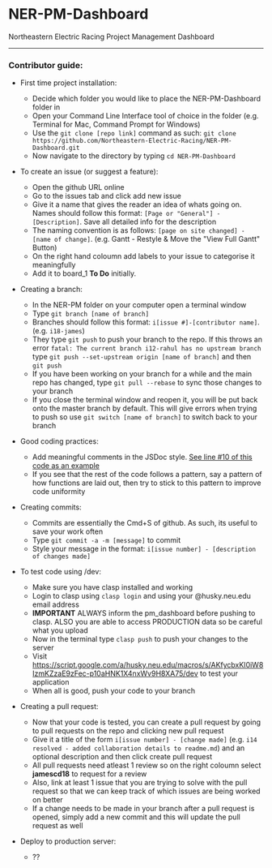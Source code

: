 # NER-PM-Dashboard

Northeastern Electric Racing Project Management Dashboard

---
### Contributor guide:
- First time project installation:
	- Decide which folder you would like to place the NER-PM-Dashboard folder in
	- Open your Command Line Interface tool of choice in the folder (e.g. Terminal for Mac, Command Prompt for Windows)
	- Use the `git clone [repo link]` command as such: `git clone https://github.com/Northeastern-Electric-Racing/NER-PM-Dashboard.git`
	- Now navigate to the directory by typing `cd NER-PM-Dashboard`

- To create an issue (or suggest a feature):
	- Open the github URL online
	- Go to the issues tab and click add new issue
	- Give it a name that gives the reader an idea of whats going on. Names should follow this format: `[Page or "General"] - [Description]`. Save all detailed info for the description
	- The naming convention is as follows: `[page on site changed] - [name of change]`. (e.g. Gantt - Restyle & Move the "View Full Gantt" Button)
	- On the right hand coloumn add labels to your issue to categorise it meaningfully
	- Add it to board_1 **To Do** initially.

- Creating a branch:
	- In the NER-PM folder on your computer open a terminal window
	- Type `git branch [name of branch]`
	- Branches should follow this format: `i[issue #]-[contributor name]`. (e.g. `i18-james`)
	- They type `git push` to push your branch to the repo. If this throws an error `fatal: The current branch i12-rahul has no upstream branch` type `git push --set-upstream origin [name of branch]` and then `git push`
	- If you have been working on your branch for a while and the main repo has changed, type `git pull --rebase` to sync those changes to your branch
	- If you close the terminal window and reopen it, you will be put back onto the master branch by default. This will give errors when trying to push so use `git switch [name of branch]` to switch back to your branch

- Good coding practices:
	- Add meaningful comments in the JSDoc style. [See line #10 of this code as an example](https://github.com/Northeastern-Electric-Racing/NER-PM-Dashboard/blob/master/Code_CovidFabForm.js)
	- If you see that the rest of the code follows a pattern, say a pattern of how functions are laid out, then try to stick to this pattern to improve code uniformity

- Creating commits:
	- Commits are essentially the Cmd+S of github. As such, its useful to save your work often
	- Type `git commit -a -m [message]` to commit
	- Style your message in the format: `i[issue number] - [description of changes made]`

- To test code using /dev:
	- Make sure you have clasp installed and working
	- Login to clasp using `clasp login` and using your @husky.neu.edu email address
	- **IMPORTANT** ALWAYS inform the pm_dashboard before pushing to clasp. ALSO you are able to access PRODUCTION data so be careful what you upload
	- Now in the terminal type `clasp push` to push your changes to the server
	- Visit https://script.google.com/a/husky.neu.edu/macros/s/AKfycbxKI0iW8IzmKZzaE9zFec-p10aHNK1X4nxWv9H8XA75/dev to test your application
	- When all is good, push your code to your branch

- Creating a pull request:
	- Now that your code is tested, you can create a pull request by going to pull requests on the repo and clicking new pull request
	- Give it a title of the form `i[issue number] - [change made]` (e.g. `i14 resolved - added collaboration details to readme.md`) and an optional description and then click create pull request
	- All pull requests need atleast 1 review so on the right coloumn select __jamescd18__ to request for a review
	- Also, link at least 1 issue that you are trying to solve with the pull request so that we can keep track of which issues are being worked on better
	- If a change needs to be made in your branch after a pull request is opened, simply add a new commit and this will update the pull request as well

- Deploy to production server:
	- ??
